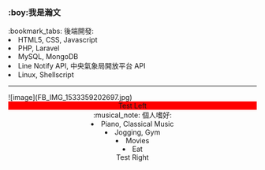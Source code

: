 <h3>:boy:<b>我是瀚文</b></h3>
:bookmark_tabs: 後端開發:
  <li>HTML5, CSS, Javascript</li>
  <li>PHP, Laravel</li>
  <li>MySQL, MongoDB</li>
  <li>Line Notify API, 中央氣象局開放平台 API</li>
  <li>Linux, Shellscript</li>
<hr/>
![image](FB_IMG_1533359202697.jpg)

<div style="width:100%;text-align:center;">
  <div style="float:left;width:100%;background: #ff0000;">
    Test Left
  </div>
  <div style="display: inline-block;margin:0 auto;width:100%;">
    :musical_note: 個人嗜好:
      <li>Piano, Classical Music</li>
      <li>Jogging, Gym</li>
      <li>Movies</li>
      <li>Eat</li>
  </div>
  <div style="float:right;width:100%;">
    Test Right
  </div>
</div>
